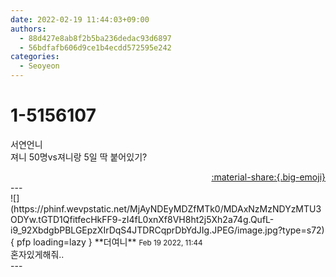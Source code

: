 ```yaml
---
date: 2022-02-19 11:44:03+09:00
authors:
  - 88d427e8ab8f2b5ba236dedac93d6897
  - 56bdfafb606d9ce1b4ecdd572595e242
categories:
  - Seoyeon
---
```


# 1-5156107

<div class="post-container" markdown="1">
<div class="content-container md-sidebar__scrollwrap" markdown="1">

서연언니 <br>져니 50명vs져니랑 5일 딱 붙어있기?

</div>
</div>

<div style="text-align: right;" markdown="1">
<a href="https://weverse.io/fromis9/fanpost/1-5156107" style="text-align: right;">:material-share:{.big-emoji}</a>
</div>
---

<div class="comments-container md-sidebar__scrollwrap" markdown="1">
<div class="comment" markdown="1">
<div class='id-container' markdown="1">
![](https://phinf.wevpstatic.net/MjAyNDEyMDZfMTk0/MDAxNzMzNDYzMTU3ODYw.tGTD1QfitfecHkFF9-zI4fL0xnXf8VH8ht2j5Xh2a74g.QufL-i9_92XbdgbPBLGEpzXIrDqS4JTDRCqprDbYdJIg.JPEG/image.jpg?type=s72){ pfp loading=lazy }
**<span class="artist">더여니</span>** <small>Feb 19 2022, 11:44</small><br>
</div>
<div class='comment-body' markdown="1">
혼자있게해줘..
</div>
</div>
</div>
---
